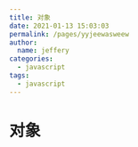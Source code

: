 ```yaml
---
title: 对象
date: 2021-01-13 15:03:03
permalink: /pages/yyjeewasweew
author: 
  name: jeffery
categories: 
  - javascript
tags: 
  - javascript
---
```


# 对象
